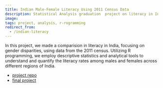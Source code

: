 ```yaml
---
title: Indian Male-Female Literacy Using 2011 Census Data
description: Statistical Analysis graduation  project on literacy in India through R programming, utilizing descriptive statistics and analytical tools to uncover gender disparities | Census 2011
image: 
tags: project, analysis, r-rogramming
redirect_from:
  - /indian-literacy
---
```


In this project, we made a comparision in literacy in India, focusing on gender disparities, using data from the 2011 census. Utilizing R programming, we employ descriptive statistics and analytical tools to understand and quantify the literacy rates among males and females across different regions of India.


- [project repo](https://github.com/mrinalcs/india-literacy)
- [final project](https://drive.google.com/drive/folders/1DgPTm5jvRlimD80-HjIT6CK9elssA9zO)
